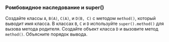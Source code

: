 ### Ромбовидное наследование и super()
Создайте классы `A`, `B(A)`, `C(A)`, и `D(B, C)` с методом `method()`, который выводит имя класса.
В классах `B`, `C` и `D` используйте `super().method()` для вызова метода родителя.
Создайте объект класса `D` и вызовите метод `method()`. Объясните порядок вывода.
